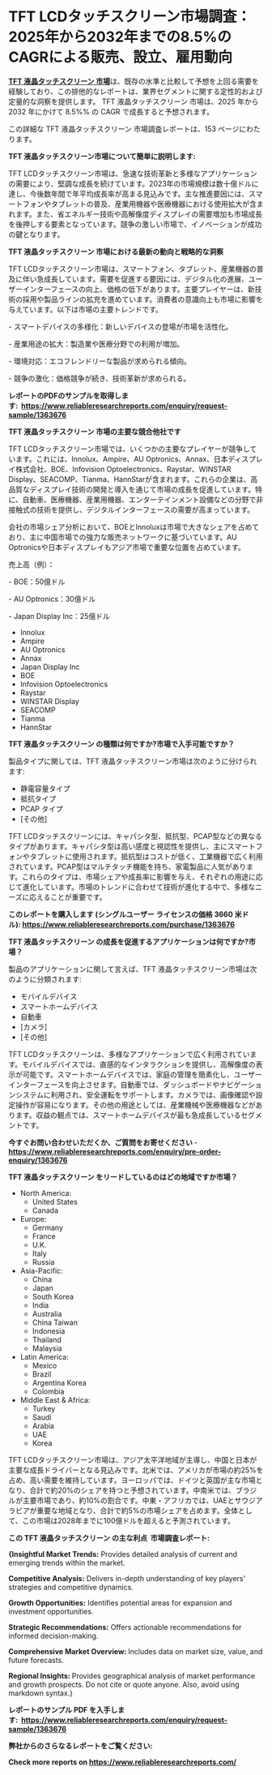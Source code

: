 <p><h1>TFT LCDタッチスクリーン市場調査：2025年から2032年までの8.5%のCAGRによる販売、設立、雇用動向</h1></p><p data-sourcepos="1:1-1:157"><strong><a href="https://www.reliableresearchreports.com/global-tft-lcd-touch-screen-market-r1363676?utm_campaign=107&utm_medium=36&utm_source=Github&utm_content=ia&utm_term=03032025&utm_id=tft-lcd-touch-screen">TFT 液晶タッチスクリーン 市場</a></strong>は、既存の水準と比較して予想を上回る需要を経験しており、この排他的なレポートは、業界セグメントに関する定性的および定量的な洞察を提供します。 TFT 液晶タッチスクリーン 市場は、2025 年から 2032 年にかけて 8.5%% の CAGR で成長すると予想されます。</p>
<p data-sourcepos="3:1-3:50">この詳細な TFT 液晶タッチスクリーン 市場調査レポートは、153 ページにわたります。</p>
<p><strong>TFT 液晶タッチスクリーン市場について簡単に説明します:</strong></p>
<p><p>TFT LCDタッチスクリーン市場は、急速な技術革新と多様なアプリケーションの需要により、堅調な成長を続けています。2023年の市場規模は数十億ドルに達し、今後数年間で年平均成長率が高まる見込みです。主な推進要因には、スマートフォンやタブレットの普及、産業用機器や医療機器における使用拡大が含まれます。また、省エネルギー技術や高解像度ディスプレイの需要増加も市場成長を後押しする要素となっています。競争の激しい市場で、イノベーションが成功の鍵となります。</p></p>
<p><strong>TFT 液晶タッチスクリーン 市場における最新の動向と戦略的な洞察</strong></p>
<p><p>TFT LCDタッチスクリーン市場は、スマートフォン、タブレット、産業機器の普及に伴い急成長しています。需要を促進する要因には、デジタル化の進展、ユーザーインターフェースの向上、価格の低下があります。主要プレイヤーは、新技術の採用や製品ラインの拡充を進めています。消費者の意識向上も市場に影響を与えています。以下は市場の主要トレンドです。</p><p>- スマートデバイスの多様化：新しいデバイスの登場が市場を活性化。</p><p>- 産業用途の拡大：製造業や医療分野での利用が増加。</p><p>- 環境対応：エコフレンドリーな製品が求められる傾向。</p><p>- 競争の激化：価格競争が続き、技術革新が求められる。</p></p>
<p><strong>レポートのPDFのサンプルを取得します</strong><strong>:&nbsp;&nbsp;<a href="https://www.reliableresearchreports.com/enquiry/request-sample/1363676?utm_campaign=107&utm_medium=36&utm_source=Github&utm_content=ia&utm_term=03032025&utm_id=tft-lcd-touch-screen">https://www.reliableresearchreports.com/enquiry/request-sample/1363676</a></strong></p>
<p><strong>TFT 液晶タッチスクリーン 市場の主要な競合他社です</strong></p>
<p><p>TFT LCDタッチスクリーン市場では、いくつかの主要なプレイヤーが競争しています。これには、Innolux、Ampire、AU Optronics、Annax、日本ディスプレイ株式会社、BOE、Infovision Optoelectronics、Raystar、WINSTAR Display、SEACOMP、Tianma、HannStarが含まれます。これらの企業は、高品質なディスプレイ技術の開発と導入を通じて市場の成長を促進しています。特に、自動車、医療機器、産業用機器、エンターテインメント設備などの分野で非接触式の技術を提供し、デジタルインターフェースの需要が高まっています。</p><p>会社の市場シェア分析において、BOEとInnoluxは市場で大きなシェアを占めており、主に中国市場での強力な販売ネットワークに基づいています。AU Optronicsや日本ディスプレイもアジア市場で重要な位置を占めています。</p><p>売上高（例）：</p><p>- BOE：50億ドル</p><p>- AU Optronics：30億ドル</p><p>- Japan Display Inc：25億ドル</p></p>
<p><ul><li>Innolux</li><li>Ampire</li><li>AU Optronics</li><li>Annax</li><li>Japan Display Inc</li><li>BOE</li><li>Infovision Optoelectronics</li><li>Raystar</li><li>WINSTAR Display</li><li>SEACOMP</li><li>Tianma</li><li>HannStar</li></ul></p>
<p><strong>TFT 液晶タッチスクリーン の種類は何ですか?市場で入手可能ですか？</strong></p>
<p>製品タイプに関しては、TFT 液晶タッチスクリーン市場は次のように分けられます:</p>
<p><ul><li>静電容量タイプ</li><li>抵抗タイプ</li><li>PCAP タイプ</li><li>[その他]</li></ul></p>
<p><p>TFT LCDタッチスクリーンには、キャパシタ型、抵抗型、PCAP型などの異なるタイプがあります。キャパシタ型は高い感度と視認性を提供し、主にスマートフォンやタブレットに使用されます。抵抗型はコストが低く、工業機器で広く利用されています。PCAP型はマルチタッチ機能を持ち、家電製品に人気があります。これらのタイプは、市場シェアや成長率に影響を与え、それぞれの用途に応じて進化しています。市場のトレンドに合わせて技術が進化する中で、多様なニーズに応えることが重要です。</p></p>
<p><strong>このレポートを購入します (シングルユーザー ライセンスの価格 3660 米ドル):&nbsp;<a href="https://www.reliableresearchreports.com/purchase/1363676?utm_campaign=107&utm_medium=36&utm_source=Github&utm_content=ia&utm_term=03032025&utm_id=tft-lcd-touch-screen">https://www.reliableresearchreports.com/purchase/1363676</a></strong></p>
<p><strong>TFT 液晶タッチスクリーン の成長を促進するアプリケーションは何ですか?市場？</strong></p>
<p>製品のアプリケーションに関して言えば、TFT 液晶タッチスクリーン市場は次のように分類されます:</p>
<p><ul><li>モバイルデバイス</li><li>スマートホームデバイス</li><li>自動車</li><li>[カメラ]</li><li>[その他]</li></ul></p>
<p><p>TFT LCDタッチスクリーンは、多様なアプリケーションで広く利用されています。モバイルデバイスでは、直感的なインタラクションを提供し、高解像度の表示が可能です。スマートホームデバイスでは、家庭の管理を簡素化し、ユーザーインターフェースを向上させます。自動車では、ダッシュボードやナビゲーションシステムに利用され、安全運転をサポートします。カメラでは、画像確認や設定操作が容易になります。その他の用途としては、産業機械や医療機器などがあります。収益の観点では、スマートホームデバイスが最も急成長しているセグメントです。</p></p>
<p><strong>今すぐお問い合わせいただくか、ご質問をお寄せください</strong><strong>&nbsp;</strong>-<strong><a href="https://www.reliableresearchreports.com/enquiry/pre-order-enquiry/1363676?utm_campaign=107&utm_medium=36&utm_source=Github&utm_content=ia&utm_term=03032025&utm_id=tft-lcd-touch-screen">https://www.reliableresearchreports.com/enquiry/pre-order-enquiry/1363676</a></strong></p>
<p><strong>TFT 液晶タッチスクリーン をリードしているのはどの地域ですか市場？</strong></p>
<p><ul>
    <li>
        North America:
        <ul>
            <li>United States</li>
            <li>Canada</li>
        </ul>
    </li>
    <li>
        Europe:
        <ul>
            <li>Germany</li>
            <li>France</li>
            <li>U.K.</li>
            <li>Italy</li>
            <li>Russia</li>
        </ul>
    </li>
    <li>
        Asia-Pacific:
        <ul>
            <li>China</li>
            <li>Japan</li>
            <li>South Korea</li>
            <li>India</li>
            <li>Australia</li>
            <li>China Taiwan</li>
            <li>Indonesia</li>
            <li>Thailand</li>
            <li>Malaysia</li>
        </ul>
    </li>
    <li>
        Latin America:
        <ul>
            <li>Mexico</li>
            <li>Brazil</li>
            <li>Argentina Korea</li>
            <li>Colombia</li>
        </ul>
    </li>
    <li>
        Middle East & Africa:
        <ul>
            <li>Turkey</li>
            <li>Saudi</li>
            <li>Arabia</li>
            <li>UAE</li>
            <li>Korea</li>
        </ul>
    </li>
    </ul></p>
<p><p>TFT LCDタッチスクリーン市場は、アジア太平洋地域が主導し、中国と日本が主要な成長ドライバーとなる見込みです。北米では、アメリカが市場の約25%を占め、高い需要を維持しています。ヨーロッパでは、ドイツと英国が主な市場となり、合計で約20%のシェアを持つと予想されています。中南米では、ブラジルが主要市場であり、約10%の割合です。中東・アフリカでは、UAEとサウジアラビアが重要な地域となり、合計で約5%の市場シェアを占めます。全体として、この市場は2028年までに100億ドルを超えると予測されています。</p></p>
<p><strong>この TFT 液晶タッチスクリーン の主な利点&nbsp; 市場調査レポート:</strong></p>
<p><strong>{Insightful Market Trends:</strong> Provides detailed analysis of current and emerging trends within the market.</p>
<p><strong>Competitive Analysis:</strong> Delivers in-depth understanding of key players' strategies and competitive dynamics.</p>
<p><strong>Growth Opportunities:</strong> Identifies potential areas for expansion and investment opportunities.</p>
<p><strong>Strategic Recommendations:</strong> Offers actionable recommendations for informed decision-making.</p>
<p><strong>Comprehensive Market Overview: </strong>Includes data on market size, value, and future forecasts.</p>
<p><strong>Regional Insights: </strong>Provides geographical analysis of market performance and growth prospects. Do not cite or quote anyone. Also, avoid using markdown syntax.}</p>
<p><strong>レポートのサンプル PDF を入手します:&nbsp;</strong><strong>&nbsp;<a href="https://www.reliableresearchreports.com/enquiry/request-sample/1363676?utm_campaign=107&utm_medium=36&utm_source=Github&utm_content=ia&utm_term=03032025&utm_id=tft-lcd-touch-screen">https://www.reliableresearchreports.com/enquiry/request-sample/1363676</a></strong></p>
<p></p>
<p></p>
<p></p>
<p></p>
<p><strong>弊社からのさらなるレポートをご覧ください:</strong></p>
<p><strong>Check more reports on <a href="https://www.reliableresearchreports.com/?utm_campaign=107&utm_medium=36&utm_source=Github&utm_content=ia&utm_term=03032025&utm_id=tft-lcd-touch-screen">https://www.reliableresearchreports.com/</a></strong></p>
